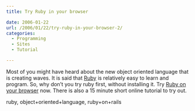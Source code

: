 ```yaml
---
title: Try Ruby in your browser

date: 2006-01-22
url: /2006/01/22/try-ruby-in-your-browser-2/
categories:
  - Programming
  - Sites
  - Tutorial

---
```

Most of you might have heard about the new object oriented language that is creating waves. It is said that [Ruby][1] is relatively easy to learn and program. So, why don&#8217;t you try ruby first, without installing it. Try [Ruby on your browser][2] now. There is also a 15 minute short online tutorial to try out.
  
<tags>ruby, object+oriented+language, ruby+on+rails</tags>

 [1]: http://www.ruby-lang.org/
 [2]: http://tryruby.hobix.com/